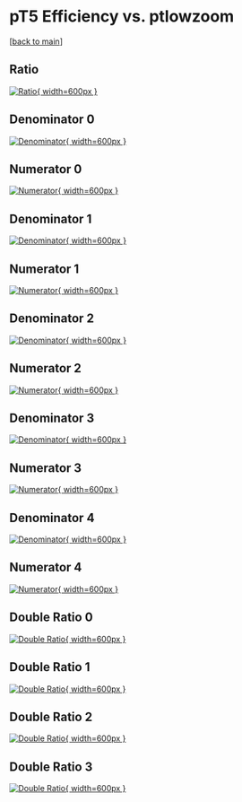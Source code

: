 # pT5 Efficiency vs. ptlowzoom

[[back to main](./)]



## Ratio

[![Ratio](../mtv/var/pT5_xtr_13_0_eff_ptlowzoom.png){ width=600px }](../mtv/var/pT5_xtr_13_0_eff_ptlowzoom.pdf)

## Denominator 0

[![Denominator](../mtv/den/pT5_xtr_13_0_eff_ptlowzoom_den0.png){ width=600px }](../mtv/den/pT5_xtr_13_0_eff_ptlowzoom_den0.pdf)

## Numerator 0

[![Numerator](../mtv/num/pT5_xtr_13_0_eff_ptlowzoom_num0.png){ width=600px }](../mtv/num/pT5_xtr_13_0_eff_ptlowzoom_num0.pdf)

## Denominator 1

[![Denominator](../mtv/den/pT5_xtr_13_0_eff_ptlowzoom_den1.png){ width=600px }](../mtv/den/pT5_xtr_13_0_eff_ptlowzoom_den1.pdf)

## Numerator 1

[![Numerator](../mtv/num/pT5_xtr_13_0_eff_ptlowzoom_num1.png){ width=600px }](../mtv/num/pT5_xtr_13_0_eff_ptlowzoom_num1.pdf)

## Denominator 2

[![Denominator](../mtv/den/pT5_xtr_13_0_eff_ptlowzoom_den2.png){ width=600px }](../mtv/den/pT5_xtr_13_0_eff_ptlowzoom_den2.pdf)

## Numerator 2

[![Numerator](../mtv/num/pT5_xtr_13_0_eff_ptlowzoom_num2.png){ width=600px }](../mtv/num/pT5_xtr_13_0_eff_ptlowzoom_num2.pdf)

## Denominator 3

[![Denominator](../mtv/den/pT5_xtr_13_0_eff_ptlowzoom_den3.png){ width=600px }](../mtv/den/pT5_xtr_13_0_eff_ptlowzoom_den3.pdf)

## Numerator 3

[![Numerator](../mtv/num/pT5_xtr_13_0_eff_ptlowzoom_num3.png){ width=600px }](../mtv/num/pT5_xtr_13_0_eff_ptlowzoom_num3.pdf)

## Denominator 4

[![Denominator](../mtv/den/pT5_xtr_13_0_eff_ptlowzoom_den4.png){ width=600px }](../mtv/den/pT5_xtr_13_0_eff_ptlowzoom_den4.pdf)

## Numerator 4

[![Numerator](../mtv/num/pT5_xtr_13_0_eff_ptlowzoom_num4.png){ width=600px }](../mtv/num/pT5_xtr_13_0_eff_ptlowzoom_num4.pdf)

## Double Ratio 0

[![Double Ratio](../mtv/ratio/pT5_xtr_13_0_eff_ptlowzoom_ratio0.png){ width=600px }](../mtv/ratio/pT5_xtr_13_0_eff_ptlowzoom_ratio0.pdf)

## Double Ratio 1

[![Double Ratio](../mtv/ratio/pT5_xtr_13_0_eff_ptlowzoom_ratio1.png){ width=600px }](../mtv/ratio/pT5_xtr_13_0_eff_ptlowzoom_ratio1.pdf)

## Double Ratio 2

[![Double Ratio](../mtv/ratio/pT5_xtr_13_0_eff_ptlowzoom_ratio2.png){ width=600px }](../mtv/ratio/pT5_xtr_13_0_eff_ptlowzoom_ratio2.pdf)

## Double Ratio 3

[![Double Ratio](../mtv/ratio/pT5_xtr_13_0_eff_ptlowzoom_ratio3.png){ width=600px }](../mtv/ratio/pT5_xtr_13_0_eff_ptlowzoom_ratio3.pdf)

